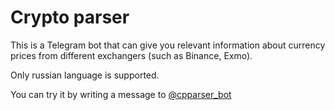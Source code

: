 # Crypto parser
This is a Telegram bot that can give you relevant information about currency prices from different exchangers (such as Binance, Exmo).

Only russian language is supported.

You can try it by writing a message to [@cpparser_bot](https://teleg.run/cpparser_bot)